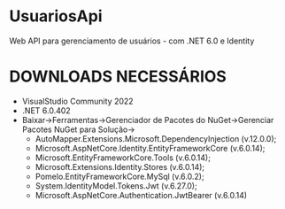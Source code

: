 # UsuariosApi
 Web API para gerenciamento de usuários - com .NET 6.0 e Identity  

 # DOWNLOADS NECESSÁRIOS
 * VisualStudio Community 2022
 * .NET 6.0.402
 * Baixar->Ferramentas->Gerenciador de Pacotes do NuGet->Gerenciar Pacotes NuGet para Solução->
    * AutoMapper.Extensions.Microsoft.DependencyInjection (v.12.0.0);
    * Microsoft.AspNetCore.Identity.EntityFrameworkCore (v.6.0.14);
    * Microsoft.EntityFrameworkCore.Tools (v.6.0.14);  
    * Microsoft.Extensions.Identity.Stores (v.6.0.14);
    * Pomelo.EntityFrameworkCore.MySql (v.6.0.2);
    * System.IdentityModel.Tokens.Jwt (v.6.27.0);
    * Microsoft.AspNetCore.Authentication.JwtBearer (v.6.0.14)